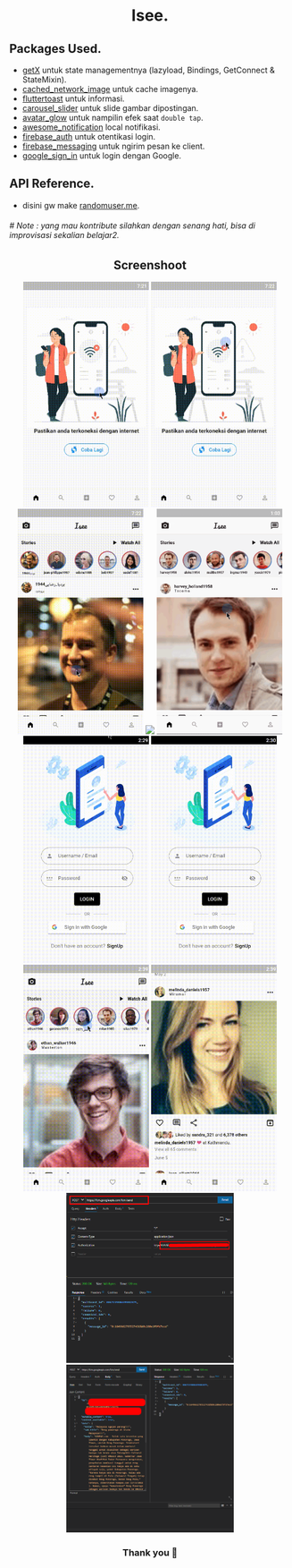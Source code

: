 <h1 align="center"> Isee. </h1>

## Packages Used.
- [getX](https://pub.dev/packages/get) untuk state managementnya (lazyload, Bindings, GetConnect & StateMixin).
- [cached_network_image](https://pub.dev/packages/cached_network_image) untuk cache imagenya.
- [fluttertoast](https://pub.dev/packages/fluttertoast) untuk informasi.
- [carousel_slider](https://pub.dev/packages/carousel_slider) untuk slide gambar dipostingan.
- [avatar_glow](https://pub.dev/packages/avatar_glow) untuk nampilin efek saat `double tap`.
- [awesome_notification](https://pub.dev/packages/awesome_notifications) local notifikasi.
- [firebase_auth](https://pub.dev/packages/firebase_auth) untuk otentikasi login.
- [firebase_messaging](https://pub.dev/packages/firebase_messaging) untuk ngirim pesan ke client.
- [google_sign_in](https://pub.dev/packages/google_sign_in) untuk login dengan Google.

## API Reference.
- disini gw make [randomuser.me](https://randomuser.me).

###### # Note : yang mau kontribute silahkan dengan senang hati, bisa di improvisasi sekalian belajar2.

<h2 align="center">
  Screenshoot
</h2>

<p align="center">
<img src="https://github.com/dausdauy/full_getx/blob/master/assets/ss/1.gif" width="225"/>
<img src="https://github.com/dausdauy/full_getx/blob/master/assets/ss/2.gif" width="225"/>
<img src="https://github.com/dausdauy/full_getx/blob/master/assets/ss/3.gif" width="225"/>
<img src="https://github.com/dausdauy/full_getx/blob/master/assets/ss/4.gif" width="225"/>
<img src="https://github.com/dausdauy/full_getx/blob/master/assets/ss/5.gif" width="225"/>
<img src="https://github.com/dausdauy/full_getx/blob/master/assets/ss/6.gif" width="225"/>
<img src="https://github.com/dausdauy/full_getx/blob/master/assets/ss/7.gif" width="225"/>
<img src="https://github.com/dausdauy/full_getx/blob/master/assets/ss/8.gif" width="225"/>
<img src="https://github.com/dausdauy/full_getx/blob/master/assets/ss/9.gif" width="225"/>
<img src="https://github.com/dausdauy/full_getx/blob/master/assets/ss/fcm1.png" width="300"/>
<img src="https://github.com/dausdauy/full_getx/blob/master/assets/ss/fcm2.png" width="300"/>
</p>

<h3 align="center">
  Thank you 🙂
</h3>
